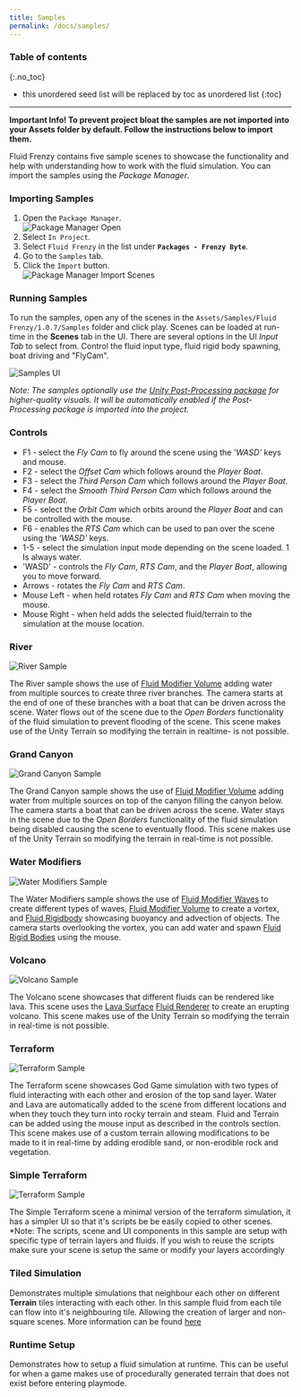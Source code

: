```yaml
---
title: Samples
permalink: /docs/samples/
---
```


### Table of contents
{:.no_toc}
* this unordered seed list will be replaced by toc as unordered list
{:toc}
---

**Important Info! To prevent project bloat the samples are not imported into your Assets folder by default. Follow the instructions below to import them.**

Fluid Frenzy contains five sample scenes to showcase the functionality and help with understanding how to work with the fluid simulation. You can import the samples using the *Package Manager*. 

<a name="samples-import"></a>
### Importing Samples

1. Open the ```Package Manager```.
<br>![Package Manager Open](../../assets/images/packagemanager_open.png)<br>
2. Select ```In Project```.
3. Select ```Fluid Frenzy``` in the list under **```Packages - Frenzy Byte```**.
4. Go to the ```Samples``` tab.
5. Click the ```Import``` button.
<br>![Package Manager Import Scenes](../../assets/images/packagemanager_importscenes.png)<br>

<a name="samples-running"></a>
### Running Samples

To run the samples, open any of the scenes in the ```Assets/Samples/Fluid Frenzy/1.0.7/Samples``` folder and click play. Scenes can be loaded at run-time in the **Scenes** tab in the UI. There are several options in the UI *Input Tab* to select from. Control the fluid input type, fluid rigid body spawning, boat driving and "FlyCam". 

![Samples UI](../../assets/images/samples_ui.png)

*Note: The samples optionally use the [Unity Post-Processing package](https://docs.unity3d.com/Packages/com.unity.postprocessing@3.4/manual/Installation.html) for higher-quality visuals. It will be automatically enabled if the Post-Processing package is imported into the project.*  

<a name="samples-controls"></a>
### Controls

- F1 - select the *Fly Cam* to fly around the scene using the *'WASD'* keys and mouse.
- F2 - select the *Offset Cam* which follows around the *Player Boat*.
- F3 - select the *Third Person Cam* which follows around the *Player Boat*.
- F4 - select the *Smooth Third Person Cam* which follows around the *Player Boat*.
- F5 - select the *Orbit Cam* which orbits around the *Player Boat* and can be controlled with the mouse.
- F6 - enables the *RTS Cam* which can be used to pan over the scene using the *'WASD'* keys.
- 1-5 - select the simulation input mode depending on the scene loaded. 1 Is always water.
- 'WASD' - controls the *Fly Cam*, *RTS Cam*, and the *Player Boat*, allowing you to move forward.
- Arrows - rotates the *Fly Cam* and *RTS Cam*.
- Mouse Left - when held rotates *Fly Cam* and *RTS Cam* when moving the mouse.
- Mouse Right - when held adds the selected fluid/terrain to the simulation at the mouse location.

<a name="samples-river"></a>
### River

![River Sample](../../assets/images/sample_river.png)

The River sample shows the use of [Fluid Modifier Volume](../fluid_modifiers#fluid-modifier-volume) adding water from multiple sources to create three river branches. The camera starts at the end of one of these branches with a boat that can be driven across the scene. Water flows out of the scene due to the *Open Borders* functionality of the fluid simulation to prevent flooding of the scene. This scene makes use of the Unity Terrain so modifying the terrain in realtime- is not possible.

<div style="page-break-after: always;"></div>

<a name="samples-grandcanyon"></a>
### Grand Canyon

![Grand Canyon Sample](../../assets/images/sample_grandcanyon.png)

The Grand Canyon sample shows the use of [Fluid Modifier Volume](../fluid_modifiers#fluid-modifier-volume) adding water from multiple sources on top of the canyon filling the canyon below. The camera starts a boat that can be driven across the scene. Water stays in the scene due to the *Open Borders* functionality of the fluid simulation being disabled causing the scene to eventually flood. This scene makes use of the Unity Terrain so modifying the terrain in real-time is not possible.

<a name="samples-watermodifers"></a>
### Water Modifiers

![Water Modifiers Sample](../../assets/images/sample_watermodifiers.png)

The Water Modifiers sample shows the use of [Fluid Modifier Waves](../fluid_modifiers#fluid-modifier-waves) to create different types of waves, [Fluid Modifier Volume](../fluid_modifiers#fluid-modifier-volume) to create a vortex, and [Fluid Rigidbody](../fluid_simulation_components#fluid-rigidbody) showcasing buoyancy and advection of objects. The camera starts overlooking the vortex, you can add water and spawn [Fluid Rigid Bodies](../fluid_simulation_components#fluid-rigidbody) using the mouse. 

<a name="samples-volcano"></a>
### Volcano

![Volcano Sample](../../assets/images/sample_volcano.png)

The Volcano scene showcases that different fluids can be rendered like lava. This scene uses the [Lava Surface](../fluid_rendering_components#lava) [Fluid Renderer](../fluid_simulation_components#fluid-rendering-components) to create an erupting volcano. This scene makes use of the Unity Terrain so modifying the terrain in real-time is not possible.

<a name="samples-terraform"></a>
### Terraform

![Terraform Sample](../../assets/images/sample_terraform.png)

The Terraform scene showcases God Game simulation with two types of fluid interacting with each other and erosion of the top sand layer. Water and Lava are automatically added to the scene from different locations and when they touch they turn into rocky terrain and steam. Fluid and Terrain can be added using the mouse input as described in the controls section. This scene makes use of a custom terrain allowing modifications to be made to it in real-time by adding erodible sand, or non-erodible rock and vegetation.

<a name="samples-simpleterraform"></a>
### Simple Terraform

![Terraform Sample](../../assets/images/sample_terraform.png)

The Simple Terraform scene a minimal version of the terraform simulation, it has a simpler UI so that it's scripts be be easily copied to other scenes.
*Note: The scripts, scene and UI components in this sample are setup with specific type of terrain layers and fluids. If you wish to reuse the scripts make sure your scene is setup the same or modify your layers accordingly

<a name="samples-tiledsimulation"></a>
### Tiled Simulation

Demonstrates multiple simulations that neighbour each other on different **Terrain** tiles interacting with each other. In this sample fluid from each tile can flow into it's neighbouring tile. Allowing the creation of larger and non-square scenes.
More information can be found [here](#8-tiled-simulations-beta) 

<a name="samples-runtimesetup"></a>
### Runtime Setup

Demonstrates how to setup a fluid simulation at runtime. This can be useful for when a game makes use of procedurally generated terrain that does not exist before entering playmode.

<div style="page-break-after: always;"></div>

<a name="setup"></a>
